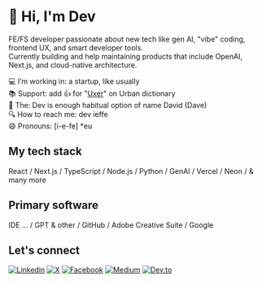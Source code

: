 # 👋 Hi, I'm Dev

FE/FS developer passionate about new tech like gen AI, "vibe" coding, frontend UX, and smart developer tools.  
Currently building and help maintaining products that include OpenAI, Next.js, and cloud-native architecture.
  
💻 I’m working in: a startup, like usually  
📚 Support: add 👍 for "[Uxer](https://www.urbandictionary.com/define.php?term=uxer)" on Urban dictionary   
📯 The: Dev is enough habitual option of name David (Dave)  
🔍 How to reach me: dev ieffe   
😄 Pronouns: [i-e-fe] *eu
   
## My tech stack
React / Next.js / TypeScript / Node.js / Python / GenAI / Vercel / Neon / & many more

## Primary software
IDE … / GPT & other / GitHub / Adobe Creative Suite / Google 
  
## Let's connect  
[![Linkedin](https://img.shields.io/badge/LinkedIn-0077B5?style=for-the-badge&logo=linkedin&logoColor=white)](https://www.linkedin.com/in/devieffe) 
[![X](https://img.shields.io/badge/X-000000?style=for-the-badge&logo=x&logoColor=white)](https://x.com/devieffe) 
[![Facebook](https://img.shields.io/badge/Facebook-1877F2?style=for-the-badge&logo=facebook&logoColor=white)](https://www.facebook.com/offi.dev) 
[![Medium](https://img.shields.io/badge/Medium-12100E?style=for-the-badge&logo=medium&logoColor=white)](https://medium.com/@devieffe) 
[![Dev.to](https://img.shields.io/badge/dev.to-E0E0E0?style=for-the-badge&logo=devdotto&logoColor=black)](https://dev.to/devy)
  


